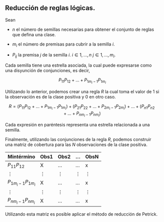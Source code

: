 ## Reducción de reglas lógicas.

Sean
+ $n$ el número de semillas necesarias para obtener el conjunto de reglas que defina una clase.

+ $m_{i}$ el número de premisas para cubrir a la semilla $i$.

+ $P_{ij}$ la premisa $j$ de la semilla $i$. $i \in {1,\ldots,n}$ $j \in {1,\ldots,m_{i}}$.

Cada semilla tiene una estrella asociada, la cual puede expresarse como una disyunción de conjunciones, es decir,

$$P_{11}P_{12}+\ldots+P_{1m_{i}-1}P_{1m_{i}}$$

Utilizando lo anterior, podemos crear una regla $R$ la cual toma el valor de $1$ si la observación es de la clase positiva y $0$ en otro caso.

$$R=(P_{11}P_{12}+\ldots+P_{1m_{i}-1}P_{1m_{i}}) + (P_{21}P_{22}+\ldots+P_{2m_{i}-1}P_{2m_{i}})+\ldots+
(P_{n1}P_{n2}+\ldots+P_{nm_{i}-1}P_{nm_{i}}) $$

Cada expresión en paréntesis representa una estrella relacionada a una semilla.

Finalmente, utilizando las conjunciones de la regla $R$, podemos construir una matriz de cobertura para las $N$ observaciones de la clase positiva.

|Mintérmino|Obs1|Obs2|$\ldots$|ObsN|
|----------|----|----|--------|----|
|$P_{11}P_{12}$|X|$\ldots$|$\ldots$|x|
|$\vdots$|$\vdots$|$\vdots$|$\vdots$|$\vdots$|
|$P_{1m_{i}-1}P_{1m_{i}}$|X|$\ldots$|$\ldots$|x|
|$\vdots$|$\vdots$|$\vdots$|$\vdots$|$\vdots$|
|$P_{nm_{i}-1}P_{nm_{i}}$|X|$\ldots$|$\ldots$|x|

Utilizando esta matriz es posible aplicar el método de reducción de Petrick.
